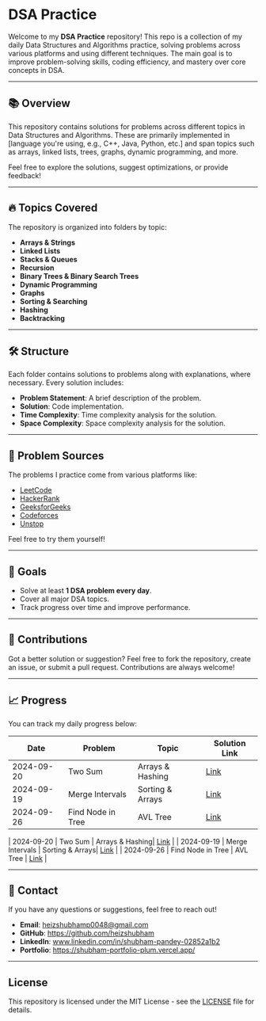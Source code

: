 # DSA Practice

Welcome to my **DSA Practice** repository! This repo is a collection of my daily Data Structures and Algorithms practice, solving problems across various platforms and using different techniques. The main goal is to improve problem-solving skills, coding efficiency, and mastery over core concepts in DSA.

---

## 📚 Overview

This repository contains solutions for problems across different topics in Data Structures and Algorithms. These are primarily implemented in [language you're using, e.g., C++, Java, Python, etc.] and span topics such as arrays, linked lists, trees, graphs, dynamic programming, and more.

Feel free to explore the solutions, suggest optimizations, or provide feedback!

---

## 🔥 Topics Covered

The repository is organized into folders by topic:

- **Arrays & Strings**
- **Linked Lists**
- **Stacks & Queues**
- **Recursion**
- **Binary Trees & Binary Search Trees**
- **Dynamic Programming**
- **Graphs**
- **Sorting & Searching**
- **Hashing**
- **Backtracking**

---

## 🛠️ Structure

Each folder contains solutions to problems along with explanations, where necessary. Every solution includes:

- **Problem Statement**: A brief description of the problem.
- **Solution**: Code implementation.
- **Time Complexity**: Time complexity analysis for the solution.
- **Space Complexity**: Space complexity analysis for the solution.

---

## 🌟 Problem Sources

The problems I practice come from various platforms like:

- [LeetCode](https://leetcode.com/u/heizshubham04/)
- [HackerRank](https://www.hackerrank.com/profile/heizshubham)
- [GeeksforGeeks](https://www.geeksforgeeks.org/user/heizshubham/?ref=header_profile)
- [Codeforces](https://codeforces.com/)
- [Unstop](https://unstop.com/practice/coding)

Feel free to try them yourself!

---

## 🚀 Goals

- Solve at least **1 DSA problem every day**.
- Cover all major DSA topics.
- Track progress over time and improve performance.

---

## 🤝 Contributions

Got a better solution or suggestion? Feel free to fork the repository, create an issue, or submit a pull request. Contributions are always welcome!

---

## 📈 Progress

You can track my daily progress below:

| Date       | Problem            | Topic          | Solution Link |
|------------|--------------------|----------------|---------------|
| 2024-09-20 | Two Sum            | Arrays & Hashing| [Link](./arrays/two_sum.cpp)  |
| 2024-09-19 | Merge Intervals    | Sorting & Arrays| [Link](./sorting/merge_intervals.cpp) |
| 2024-09-26 | Find Node in Tree  | AVL Tree        | [Link]( ) |  

| 2024-09-20 | Two Sum            | Arrays & Hashing| [Link](./arrays/two_sum.cpp)  |
| 2024-09-19 | Merge Intervals    | Sorting & Arrays| [Link](./sorting/merge_intervals.cpp) |
| 2024-09-26 | Find Node in Tree  | AVL Tree        | [Link]( ) |  

---

## 💼 Contact

If you have any questions or suggestions, feel free to reach out!

- **Email**: heizshubhamp0048@gmail.com
- **GitHub**: https://github.com/heizshubham
- **LinkedIn**: www.linkedin.com/in/shubham-pandey-02852a1b2
- **Portfolio**: https://shubham-portfolio-plum.vercel.app/

---

## License

This repository is licensed under the MIT License - see the [LICENSE](./LICENSE) file for details.
